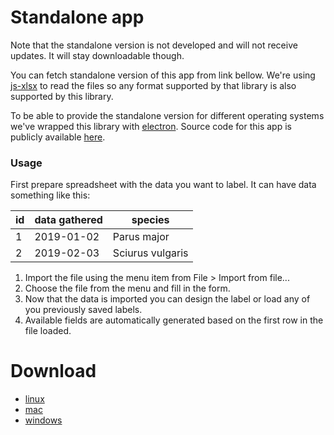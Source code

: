 # Standalone app

Note that the standalone version is not developed and will not receive updates. It will stay downloadable though.

You can fetch standalone version of this app from link bellow. We're using [js-xlsx](https://github.com/protobi/js-xlsx/tree/beta)
to read the files so any format supported by that library is also supported by this library.
  
To be able to provide the standalone version for different operating systems
we've wrapped this library with [electron](https://electronjs.org).
Source code for this app is publicly available 
[here](https://bitbucket.org/luomus/laji.fi-front/src/development/projects/label-designer-electron/).

### Usage

First prepare spreadsheet with the data you want to label. It can have data something like this:

|  id  | data gathered | species          |
|------|---------------|------------------|
| 1    | 2019-01-02    | Parus major      |
| 2    | 2019-02-03    | Sciurus vulgaris |

1. Import the file using the menu item from File > Import from file...
2. Choose the file from the menu and fill in the form.
3. Now that the data is imported you can design the label or load any of you previously saved
labels. 
4. Available fields are automatically generated based on the first row in the file loaded.

# Download

* [linux](https://cdn.laji.fi/label-designer/label-designer-linux-x64.tar.gz)
* [mac](https://cdn.laji.fi/label-designer/label-designer-darwin-x64.zip)
* [windows](https://cdn.laji.fi/label-designer/label-designer-windows.zip)
